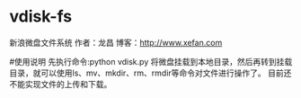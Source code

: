 vdisk-fs
========

新浪微盘文件系统
作者：龙昌
博客：http://www.xefan.com

#使用说明
先执行命令:python vdisk.py <mountpoint>
将微盘挂载到本地目录，然后再转到挂载目录，就可以使用ls、mv、mkdir、rm、rmdir等命令对文件进行操作了。
目前还不能实现文件的上传和下载。


